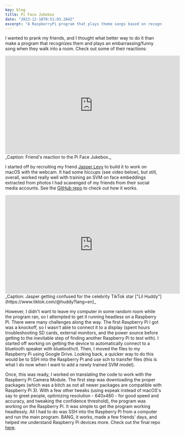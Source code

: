 ```yaml
---
key: blog
title: Pi Face Jukebox
date: "2023-12-18T0:51:03.284Z"
excerpt: "A RaspberryPi program that plays theme songs based on recognized faces"
---
```


I wanted to prank my friends, and I thought what better way to do it than make a program that recognizes them and plays an embarrassing/funny song when they walk into a room. Check out some of their reactions:

<iframe width="560" height="315" src="https://www.youtube.com/embed/r57Zn2JfX4s?si=BJOD1LnsNZwE1MQb" title="YouTube video player" frameborder="0" allow="accelerometer; autoplay; clipboard-write; encrypted-media; gyroscope; picture-in-picture; web-share" allowfullscreen></iframe>
_Caption: Friend's reaction to the Pi Face Jukebox._

I started off by recruiting my friend [Jasper Levy](https://github.com/jaslevy) to build it to work on macOS with the webcam. It had some hiccups (see video below), but still, overall, worked really well with training an SVM on face embeddings extracted from photos I had scavenged of my friends from their social media accounts. See the [GitHub repo](https://github.com/jaslevy/FaceRecogThemeSongenator) to check out how it works.

<iframe width="560" height="315" src="https://www.youtube.com/embed/4BjLPnus9k8" title="YouTube video player" frameborder="0" allow="accelerometer; autoplay; clipboard-write; encrypted-media; gyroscope; picture-in-picture" allowfullscreen></iframe>
_Caption: Jasper getting confused for the celebrity TikTok star ["Lil Huddy"](https://www.tiktok.com/@huddy?lang=en)_

However, I didn't want to leave my computer in some random room while the program ran, so I attempted to get it running headless on a Raspberry Pi. There were many challenges along the way. The first Raspberry Pi I got was a knockoff, so I wasn't able to connect it to a display (spent hours troubleshooting SD cards, external monitors, and the power source before getting to the inevitable step of finding another Raspberry Pi to test with). I started off working on getting the device to automatically connect to a bluetooth speaker with bluetoothctl. Then, I moved the files to my Raspberry Pi using Google Drive. Looking back, a quicker way to do this would be to SSH into the Raspberry Pi and use sch to transfer files (this is what I do now when I want to add a newly trained SVM model).

Once, this was ready, I worked on translating the code to work with the Raspberry Pi Camera Module. The first step was downloading the proper packages (which was a bitch as not all newer packages are compatible with Raspberry Pi 3). With a few other tweaks (using espeak instead of macOS's say to greet people, optimizing resolution - 640x480 - for good speed and accuracy, and tweaking the confidence threshold), the program was working on the Raspberry Pi. It was simple to get the program working headlessly. All I had to do was SSH into the Raspberry Pi from a computer and run the main program. BANG, it works, made a few friends' days, and helped me understand Raspberry Pi devices more. Check out the final repo [here](https://github.com/krisselberg/PiFaceJukebox).
